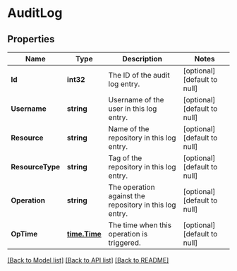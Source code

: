 # AuditLog

## Properties
Name | Type | Description | Notes
------------ | ------------- | ------------- | -------------
**Id** | **int32** | The ID of the audit log entry. | [optional] [default to null]
**Username** | **string** | Username of the user in this log entry. | [optional] [default to null]
**Resource** | **string** | Name of the repository in this log entry. | [optional] [default to null]
**ResourceType** | **string** | Tag of the repository in this log entry. | [optional] [default to null]
**Operation** | **string** | The operation against the repository in this log entry. | [optional] [default to null]
**OpTime** | [**time.Time**](time.Time.md) | The time when this operation is triggered. | [optional] [default to null]

[[Back to Model list]](../README.md#documentation-for-models) [[Back to API list]](../README.md#documentation-for-api-endpoints) [[Back to README]](../README.md)

